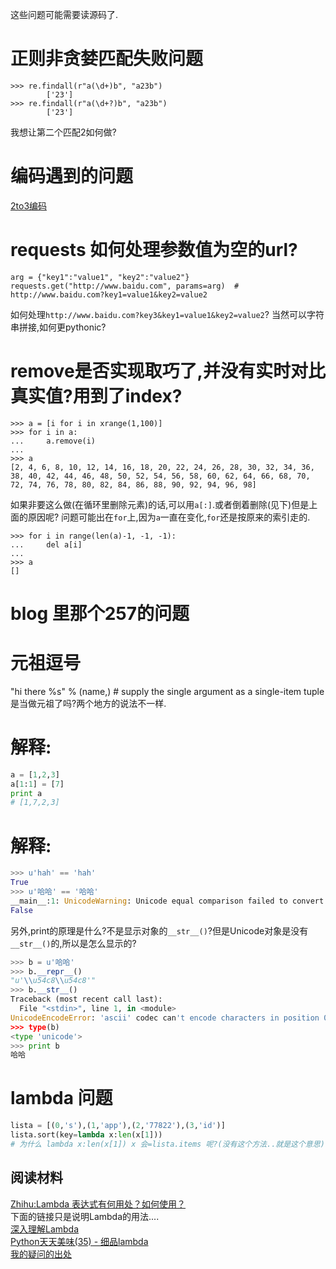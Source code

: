 这些问题可能需要读源码了.
# 正则非贪婪匹配失败问题
```
>>> re.findall(r"a(\d+)b", "a23b")
        ['23']
>>> re.findall(r"a(\d+?)b", "a23b")
        ['23']
```
我想让第二个匹配2如何做?

# 编码遇到的问题
[2to3编码](/223)
    
# requests 如何处理参数值为空的url?
```
arg = {"key1":"value1", "key2":"value2"}
requests.get("http://www.baidu.com", params=arg)  # http://www.baidu.com?key1=value1&key2=value2
```
如何处理`http://www.baidu.com?key3&key1=value1&key2=value2`?
当然可以字符串拼接,如何更pythonic?

# remove是否实现取巧了,并没有实时对比真实值?用到了index?
```
>>> a = [i for i in xrange(1,100)]
>>> for i in a:
...     a.remove(i)
... 
>>> a
[2, 4, 6, 8, 10, 12, 14, 16, 18, 20, 22, 24, 26, 28, 30, 32, 34, 36, 38, 40, 42, 44, 46, 48, 50, 52, 54, 56, 58, 60, 62, 64, 66, 68, 70, 72, 74, 76, 78, 80, 82, 84, 86, 88, 90, 92, 94, 96, 98]
```
如果非要这么做(在循环里删除元素)的话,可以用`a[:]`.或者倒着删除(见下)但是上面的原因呢?
问题可能出在`for`上,因为`a`一直在变化,`for`还是按原来的索引走的.
```
>>> for i in range(len(a)-1, -1, -1):
...     del a[i]
... 
>>> a
[]

```

# blog 里那个257的问题

# 元祖逗号
"hi there %s" % (name,)   # supply the single argument as a single-item tuple
是当做元祖了吗?两个地方的说法不一样.

# 解释:
```python
a = [1,2,3]
a[1:1] = [7]
print a
# [1,7,2,3]
```

# 解释:
```python
>>> u'hah' == 'hah'
True
>>> u'哈哈' == '哈哈'
__main__:1: UnicodeWarning: Unicode equal comparison failed to convert both arguments to Unicode - interpreting them as being unequal
False
```
另外,print的原理是什么?不是显示对象的`__str__()`?但是Unicode对象是没有`__str__()`的,所以是怎么显示的?
```python
>>> b = u'哈哈'
>>> b.__repr__()
"u'\\u54c8\\u54c8'"
>>> b.__str__()
Traceback (most recent call last):
  File "<stdin>", line 1, in <module>
UnicodeEncodeError: 'ascii' codec can't encode characters in position 0-1: ordinal not in range(128)
>>> type(b)
<type 'unicode'>
>>> print b
哈哈

```

# lambda 问题
```python
lista = [(0,'s'),(1,'app'),(2,'77822'),(3,'id')]
lista.sort(key=lambda x:len(x[1]))
# 为什么 lambda x:len(x[1]) x 会=lista.items 呢?(没有这个方法..就是这个意思)?
```

## 阅读材料

[Zhihu:Lambda 表达式有何用处？如何使用？](https://www.zhihu.com/question/20125256)   
下面的链接只是说明Lambda的用法....     
[深入理解Lambda](http://blog.csdn.net/lemon_tree12138/article/details/50774827)    
[Python天天美味(35) - 细品lambda](http://www.cnblogs.com/coderzh/archive/2010/04/30/python-cookbook-lambda.html)    
[我的疑问的出处](https://www.v2ex.com/t/270878#reply9)
